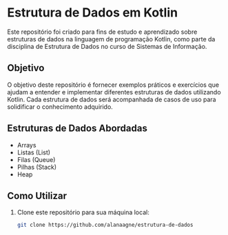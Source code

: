 # Estrutura de Dados em Kotlin

Este repositório foi criado para fins de estudo e aprendizado sobre estruturas de dados na linguagem de programação Kotlin, como parte da disciplina de Estrutura de Dados no curso de Sistemas de Informação.

## Objetivo

O objetivo deste repositório é fornecer exemplos práticos e exercícios que ajudam a entender e implementar diferentes estruturas de dados utilizando Kotlin. Cada estrutura de dados será acompanhada de casos de uso para solidificar o conhecimento adquirido.

## Estruturas de Dados Abordadas

- Arrays
- Listas (List)
- Filas (Queue)
- Pilhas (Stack)
- Heap

## Como Utilizar

1. Clone este repositório para sua máquina local:
   ```bash
   git clone https://github.com/alanaagne/estrutura-de-dados



